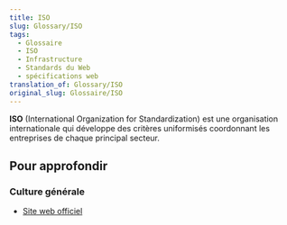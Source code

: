 ```yaml
---
title: ISO
slug: Glossary/ISO
tags:
  - Glossaire
  - ISO
  - Infrastructure
  - Standards du Web
  - spécifications web
translation_of: Glossary/ISO
original_slug: Glossaire/ISO
---
```

**ISO** (International Organization for Standardization) est une organisation internationale qui développe des critères uniformisés coordonnant les entreprises de chaque principal secteur.

## Pour approfondir

### Culture générale

- [Site web officiel](http://www.iso.org/iso/fr/home.html)
